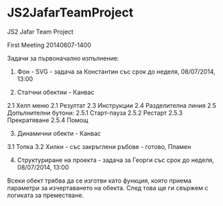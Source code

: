 JS2JafarTeamProject
====================

JS2 Jafar Team Project

First Meeting 20140607-1400

Задачи за първоначално изпълнение:

1) Фон - SVG - задача за Константин със срок до неделя, 08/07/2014, 13:00

2) Статчни обектии - Канвас

2.1 Хелп меню
2.1 Резултат
2.3 Инструкции
2.4 Разделителна линия
2.5 Допълнителни бутони:
2.5.1 Старт-пауза
2.5.2 Рестарт
2.5.3 Прекратяване
2.5.4 Помощ

3) Динамични обекти - Канвас

3.1 Топка
3.2 Хилки - със закръглени ръбове - готово, Пламен

4) Структуриране на проекта - задача за Георги със срок до неделя, 08/07/2014, 13:00


Всеки обект трябва да се изготви като функция, която приема параметри за изчертаването на обекта.
След това ще ги свържем с логиката за преместване.
